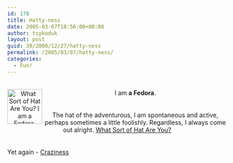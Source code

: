 ```yaml
---
id: 178
title: Hatty-ness
date: 2005-03-07T18:56:00+00:00
author: tsykoduk
layout: post
guid: 30/2008/12/27/hatty-ness
permalink: /2005/03/07/hatty-ness/
categories:
  - Fun!
---
```

<center><br /><a HREF="http://quiz.ravenblack.net/hat.pl"><img BORDER=0 ALIGN="LEFT" WIDTH=80 HEIGHT=80 SRC="http://quiz.ravenblack.net/hat/2.png" ALT="What Sort of Hat Are You? I am a Fedora." /></a>I am <b>a Fedora</b>.<br /><br /><br />The hat of the adventurous, I am spontaneous and active, perhaps sometimes a little foolishly. Regardless, I always come out alright. <a HREF="http://quiz.ravenblack.net/hat.pl">What Sort of Hat Are You?</a></center><br /><br />Yet again - <a href=http://emilyscraziness.blogspot.com>Craziness</a>